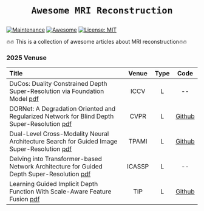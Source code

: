 # <p align=center>`Awesome MRI Reconstruction`</p> # 


[![Maintenance](https://img.shields.io/badge/Maintained%3F-yes-green.svg)](https://GitHub.com/Naereen/StrapDown.js/graphs/commit-activity)
[![Awesome](https://cdn.rawgit.com/sindresorhus/awesome/d7305f38d29fed78fa85652e3a63e154dd8e8829/media/badge.svg)](https://github.com/mosaf/Awesome-DL-based-CS-MRI) 
[![License: MIT](https://img.shields.io/badge/License-MIT-green.svg)](https://opensource.org/licenses/MIT)



:fire::fire: This is a collection of awesome articles about MRI reconstruction:fire::fire:


### 2025 Venuse
| Title                                                        | Venue | Type |                            Code                             |
| :----------------------------------------------------------- | :---: | :--: | :---------------------------------------------------------: |
DuCos: Duality Constrained Depth Super-Resolution via Foundation Model [pdf](https://arxiv.org/pdf/2503.04171) | ICCV | L|--|
DORNet: A Degradation Oriented and Regularized Network for Blind Depth Super-Resolution [pdf](https://arxiv.org/pdf/2410.11666) | CVPR | L|[Github](https://github.com/yanzq95/DORNet)|
Dual-Level Cross-Modality Neural Architecture Search for Guided Image Super-Resolution [pdf](https://www.computer.org/csdl/journal/tp/5555/01/11029618/27qQbJ41f1K) | TPAMI | L|[Github](https://github.com/zhwzhong/DCNAS)|
Delving into Transformer-based Network Architecture for Guided Depth Super-Resolution [pdf](https://scholar.google.com/citations?view_op=view_citation&hl=zh-CN&user=iZ3YxM0AAAAJ&sortby=pubdate&citation_for_view=iZ3YxM0AAAAJ:ZHo1McVdvXMC) | ICASSP | L|--|
Learning Guided Implicit Depth Function With Scale-Aware Feature Fusion [pdf](https://ieeexplore-ieee-org.ezproxy.cityu.edu.hk/stamp/stamp.jsp?tp=&arnumber=11023076) | TIP | L|[Github](https://github.com/NaNRan13/GIDF)|
